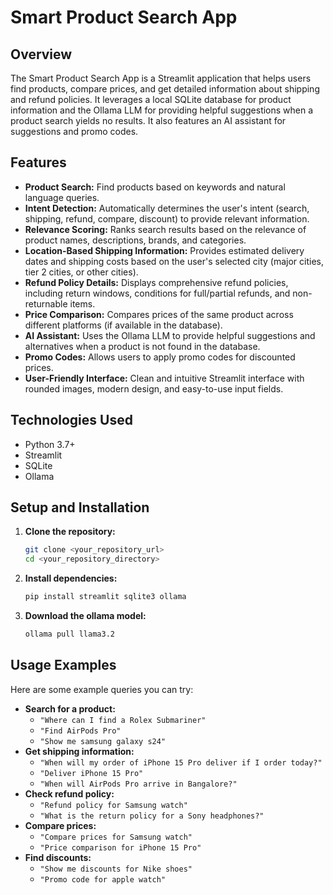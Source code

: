 # Smart Product Search App

## Overview

The Smart Product Search App is a Streamlit application that helps users find products, compare prices, and get detailed information about shipping and refund policies. It leverages a local SQLite database for product information and the Ollama LLM for providing helpful suggestions when a product search yields no results.  It also features an AI assistant for suggestions and promo codes.

## Features

*   **Product Search:** Find products based on keywords and natural language queries.
*   **Intent Detection:** Automatically determines the user's intent (search, shipping, refund, compare, discount) to provide relevant information.
*   **Relevance Scoring:** Ranks search results based on the relevance of product names, descriptions, brands, and categories.
*   **Location-Based Shipping Information:** Provides estimated delivery dates and shipping costs based on the user's selected city (major cities, tier 2 cities, or other cities).
*   **Refund Policy Details:** Displays comprehensive refund policies, including return windows, conditions for full/partial refunds, and non-returnable items.
*   **Price Comparison:** Compares prices of the same product across different platforms (if available in the database).
*   **AI Assistant:** Uses the Ollama LLM to provide helpful suggestions and alternatives when a product is not found in the database.
*   **Promo Codes:** Allows users to apply promo codes for discounted prices.
*   **User-Friendly Interface:** Clean and intuitive Streamlit interface with rounded images, modern design, and easy-to-use input fields.

## Technologies Used

*   Python 3.7+
*   Streamlit
*   SQLite
*   Ollama 

## Setup and Installation

1.  **Clone the repository:**

    ```bash
    git clone <your_repository_url>
    cd <your_repository_directory>
    ```

2.  **Install dependencies:**

    ```bash
    pip install streamlit sqlite3 ollama
    ```

3.  **Download the ollama model:**

    ```bash
    ollama pull llama3.2
    ```

## Usage Examples

Here are some example queries you can try:

*   **Search for a product:**
    *   `"Where can I find a Rolex Submariner"`
    *   `"Find AirPods Pro"`
    *   `"Show me samsung galaxy s24"`
*   **Get shipping information:**
    *   `"When will my order of iPhone 15 Pro deliver if I order today?"`
    *   `"Deliver iPhone 15 Pro"`
    *   `"When will AirPods Pro arrive in Bangalore?"`
*   **Check refund policy:**
    *   `"Refund policy for Samsung watch"`
    *   `"What is the return policy for a Sony headphones?"`
*   **Compare prices:**
    *   `"Compare prices for Samsung watch"`
    *   `"Price comparison for iPhone 15 Pro"`
*   **Find discounts:**
    *   `"Show me discounts for Nike shoes"`
    *   `"Promo code for apple watch"`
